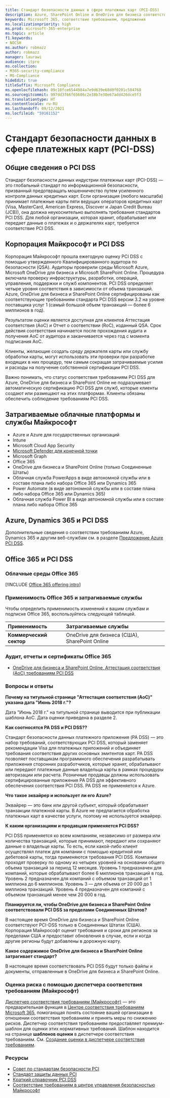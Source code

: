 ```yaml
---
title: Стандарт безопасности данных в сфере платежных карт (PCI-DSS)
description: Azure, SharePoint Online и OneDrive для бизнеса соответствуют стандартам безопасности данных индустрии платежных карт, уровень 1, версия 3.2.
keywords: Microsoft 365, соответствие требованиям, предложения
ms.localizationpriority: high
ms.prod: microsoft-365-enterprise
ms.topic: article
f1.keywords:
- NOCSH
ms.author: robmazz
author: robmazz
manager: laurawi
audience: itpro
ms.collection:
- M365-security-compliance
- MS-Compliance
hideEdit: true
titleSuffix: Microsoft Compliance
ms.openlocfilehash: 09c18fce6544984a7e9d639e68d0f0201c584768
ms.sourcegitcommit: 997dd3f66f65686c2e38b7e30e67add426dce5f3
ms.translationtype: HT
ms.contentlocale: ru-RU
ms.lasthandoff: 09/12/2021
ms.locfileid: "59161152"
---
```

# <a name="payment-card-industry-pci-data-security-standard-dss"></a>Стандарт безопасности данных в сфере платежных карт (PCI-DSS)

## <a name="pci-dss-overview"></a>Общие сведения о PCI DSS

Стандарт безопасности данных индустрии платежных карт (PCI-DSS) — это глобальный стандарт по информационной безопасности, призванный предотвращать мошенничество путем усиленного контроля данных кредитных карт. Если организация (любого масштаба) принимает платежные карты пяти ведущих операторов кредитных карт (Visa, MasterCard, American Express, Discover и Japan Credit Bureau (JCB)), она должна неукоснительно выполнять требования стандартов PCI DSS. Для любой организации, которая хранит, обрабатывает или передает данные о платежах и о держателях карт, требуется соответствие PCI DSS.

## <a name="microsoft-and-pci-dss"></a>Корпорация Майкрософт и PCI DSS

Корпорация Майкрософт прошла ежегодную оценку PCI DSS с помощью утвержденного Квалифицированного аудитора по безопасности (QSA). Аудиторы проверили среды Microsoft Azure, Microsoft OneDrive для бизнеса и Microsoft SharePoint Online. Процедура включала проверку инфраструктуры, разработки, операций, управления, поддержки и служб компонентов. PCI DSS определяет четыре уровня соответствия в зависимости от объема транзакций. Azure, OneDrive для бизнеса и SharePoint Online сертифицированы как соответствующие требованиям стандарта PCI DSS версии 3.2 на уровне поставщика услуг 1 (самый большой объем транзакций — более 6 миллионов в год).

Результатом оценки является доступная для клиентов Аттестация соответствия (AoC) и Отчет о соответствии (RoC), изданный QSA. Срок действия соответствия начинается после прохождения аудита и получения AoC от аудитора и заканчивается через год с момента подписания AoC. 

Клиенты, желающие создать среду держателя карты или службу обработки карты, могут использовать эти проверки при разработке входящих в них процедур, тем самым сокращая затрачиваемые усилия и расходы на получение собственной сертификации PCI DSS.

Важно понимать, что статус соответствия требованиям PCI DSS для Azure, OneDrive для бизнеса и SharePoint Online не подразумевает автоматическую сертификацию PCI DSS для служб, которые клиенты создают или размещают на этих платформах. Клиенты обязаны обеспечить соблюдение требованиям PCI DSS.

## <a name="microsoft-in-scope-cloud-platforms--services"></a>Затрагиваемые облачные платформы и службы Майкрософт

- Azure и Azure для государственных организаций
- Intune
- Microsoft Cloud App Security
- [Microsoft Defender для конечной точки](/windows/security/threat-protection/microsoft-defender-atp/microsoft-defender-advanced-threat-protection)
- Microsoft Graph
- Office 365
- OneDrive для бизнеса и SharePoint Online (только Соединенные Штаты)
- Облачная служба PowerApps в виде автономной службы или в составе плана либо набора Office 365 или Dynamics 365
- Power Automate (в виде автономной службы или в составе плана либо набора Office 365 или Dynamics 365)
- Облачная служба Power BI в виде автономной службы или в составе плана либо набора Office 365

## <a name="azure-dynamics-365-and-pci-dss"></a>Azure, Dynamics 365 и PCI DSS

Дополнительные сведения о соответствии требованиям Azure, Dynamics 365 и другим веб-службам см. в разделе [Предложение Azure PCI DSS](/azure/compliance/offerings/offering-pci-dss).

## <a name="office-365-and-pci-dss"></a>Office 365 и PCI DSS

### <a name="office-365-cloud-environments"></a>Облачные среды Office 365

[!INCLUDE [Office 365 offering intro](../includes/o365-offering-introduction.md)]

### <a name="office-365-applicability-and-in-scope-services"></a>Применимость Office 365 и затрагиваемые службы

Чтобы определить применимость изменений к вашим службам и подписке Office 365, воспользуйтесь следующей таблицей.

| **Применимость** | **Затрагиваемые службы** |
|:------------------|:----------------------|
| **Коммерческий сектор** | OneDrive для бизнеса (США), SharePoint Online |

### <a name="office-365-audit-reports-and-certificates"></a>Аудит, отчеты и сертификаты Office 365

- [OneDrive для бизнеса и SharePoint Online, Аттестация соответствия (AoC) требованиям PCI DSS](https://aka.ms/spo-pci)

### <a name="frequently-asked-questions"></a>Вопросы и ответы

**Почему на титульной странице "Аттестация соответствия (AoC)" указана дата "Июнь 2018 г."?**

Дата "Июнь 2018 г." на титульной странице выводится при публикации шаблона AoC. Дата оценки приведена в разделе 2. 

**Как соотносятся PA DSS и PCI DSS??**

Стандарт безопасности данных платежного приложения (PA DSS) — это набор требований, соответствующих PCI DSS, который заменяет рекомендации Visa для платежных приложений и объединяет требования соответствия других основных эмитентов карт. PA DSS позволяет поставщикам программного обеспечения разрабатывать приложения сторонних разработчиков, которые хранят, обрабатывают или передают платежные данные владельца карты в рамках процедуры авторизации или расчета. Розничные продавцы должны использовать сертифицированные приложения PA DSS для эффективного обеспечения соответствия PCI DSS. PA DSS не применяется к Azure.

**Что такое эквайрер и использует ли его Azure?**

Эквайрер — это банк или другой субъект, который обрабатывает транзакции платежной карты. В Azure не предлагается обработка платежных карт в качестве услуги, поэтому не используется эквайрер.

**К каким организациям и продавцам применяется PCI DSS?**

PCI DSS применяется ко всем компаниям, независимо от размера или количества транзакций, которые принимают, передают или сохраняют данные о владельце карты. То есть, если какой-либо клиент осуществлял платеж для компании с помощью кредитной или дебетовой карты, тогда применяются требования PCI DSS. Компании проходят проверку по одному из четырех уровней на основании общего объема транзакций за период 12 месяцев. Уровень 1 предназначен для компаний, которые обрабатывают более 6 миллионов транзакций в год. Уровень 2 предназначен для компаний с объемом транзакций от 1 миллиона до 6 миллионов. Уровень 3 — для объема от 20 000 до 1 миллиона транзакций. Уровень 4 предназначен для компаний с объемом транзакций менее чем 20 000 в год.

**Планируется ли, чтобы OneDrive для бизнеса и SharePoint Online соответствовали PCI DSS за пределами Соединенных Штатов?**

В настоящее время OneDrive для бизнеса и SharePoint Online соответствуют PCI-DSS только в Соединенных Штатах (США). Корпорация Майкрософт оценит требования и сроки для регионов за пределами США и предоставит обновления в случае, если и когда другие регионы будут добавлены в дорожную карту.

**Какое содержимое OneDrive для бизнеса и SharePoint Online затрагивает стандарт?**

В настоящее время соответствовать PCI DSS будут только файлы и документы, отправленные в OneDrive для бизнеса и SharePoint Online.

### <a name="use-microsoft-compliance-manager-to-assess-your-risk"></a>Оценка риска с помощью диспетчера соответствия требованиям (Майкрософт)

[Диспетчер соответствия требованиям (Майкрософт)](/microsoft-365/compliance/compliance-manager) — это предварительная функция в [Центре соответствия требованиям Microsoft 365](/microsoft-365/compliance/microsoft-365-compliance-center), помогающая понять состояние вашей организации в отношении соответствия требованиям и принять меры по снижению рисков. Диспетчер соответствия требованиям предоставляет премиум-шаблон для оценки этих нормативных требований. Шаблон находится на странице **шаблонов оценки** в диспетчере соответствия требованиям. См. [Создание оценки в диспетчере соответствия требованиям](/microsoft-365/compliance/compliance-manager-assessments).

### <a name="resources"></a>Ресурсы

- [Совет по стандартам безопасности PCI](https://www.pcisecuritystandards.org/)
- [Стандарт защиты данных PCI](https://www.pcisecuritystandards.org/documents/PCI_DSS_v3-1.pdf)
- [Краткий справочник PCI DSS](https://www.pcisecuritystandards.org/documents/PCISSC%20QRG%20August%202014%20-print.pdf)
- [Соответствие требованиям в центре управления безопасностью Майкрософт](https://www.microsoft.com/trust-center/compliance/compliance-overview)
